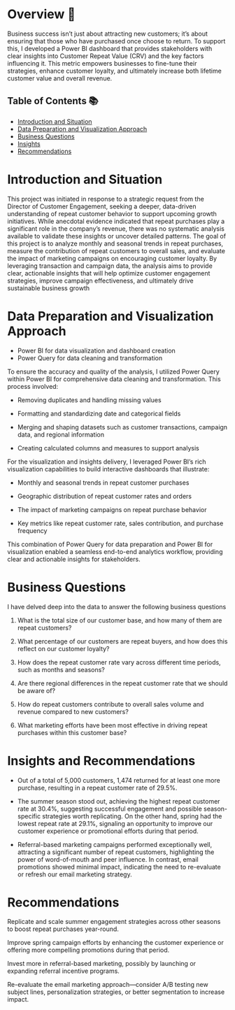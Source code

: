 # Overview 📖
Business success isn’t just about attracting new customers; it’s about ensuring that those who have purchased once choose to return. To support this, I developed a Power BI dashboard that provides stakeholders with clear insights into Customer Repeat Value (CRV) and the key factors influencing it. This metric empowers businesses to fine-tune their strategies, enhance customer loyalty, and ultimately increase both lifetime customer value and overall revenue.
## Table of Contents 📚
- [Introduction and Situation](#introduction-and-situation)
- [Data Preparation and Visualization Approach](#data-preparation-and-visualization-approach)
- [Business Questions](#business-questions)
- [Insights](#insights)
- [Recommendations](#recommendations)
# Introduction and Situation
This project was initiated in response to a strategic request from the Director of Customer Engagement, seeking a deeper, data-driven understanding of repeat customer behavior to support upcoming growth initiatives. While anecdotal evidence indicated that repeat purchases play a significant role in the company’s revenue, there was no systematic analysis available to validate these insights or uncover detailed patterns.
The goal of this project is to analyze monthly and seasonal trends in repeat purchases, measure the contribution of repeat customers to overall sales, and evaluate the impact of marketing campaigns on encouraging customer loyalty. By leveraging transaction and campaign data, the analysis aims to provide clear, actionable insights that will help optimize customer engagement strategies, improve campaign effectiveness, and ultimately drive sustainable business growth
# Data Preparation and Visualization Approach

- Power BI for data visualization and dashboard creation
- Power Query for data cleaning and transformation
  
To ensure the accuracy and quality of the analysis, I utilized Power Query within Power BI for comprehensive data cleaning and transformation. This process involved:

-   Removing duplicates and handling missing values

-   Formatting and standardizing date and categorical fields

-   Merging and shaping datasets such as customer transactions, campaign data, and regional information

-   Creating calculated columns and measures to support analysis

For the visualization and insights delivery, I leveraged Power BI’s rich visualization capabilities to build interactive dashboards that illustrate:

-  Monthly and seasonal trends in repeat customer purchases

-  Geographic distribution of repeat customer rates and orders

-  The impact of marketing campaigns on repeat purchase behavior

-  Key metrics like repeat customer rate, sales contribution, and purchase frequency

This combination of Power Query for data preparation and Power BI for visualization enabled a seamless end-to-end analytics workflow, providing clear and actionable insights for stakeholders.
# Business Questions
I have delved deep into the data to answer the following business questions
1. What is the total size of our customer base, and how many of them are repeat customers?

2. What percentage of our customers are repeat buyers, and how does this reflect on our customer loyalty?

3. How does the repeat customer rate vary across different time periods, such as months and seasons?

4. Are there regional differences in the repeat customer rate that we should be aware of?

5. How do repeat customers contribute to overall sales volume and revenue compared to new customers?

6. What marketing efforts have been most effective in driving repeat purchases within this customer base?

# Insights and Recommendations

- Out of a total of 5,000 customers, 1,474 returned for at least one more purchase, resulting in a repeat customer rate of 29.5%. 

- The summer season stood out, achieving the highest repeat customer rate at 30.4%, suggesting successful engagement and possible season-specific strategies worth replicating. On the other hand, spring had the lowest repeat rate at 29.1%, signaling an opportunity to improve our customer experience or promotional efforts during that period.

- Referral-based marketing campaigns performed exceptionally well, attracting a significant number of repeat customers, highlighting the power of word-of-mouth and peer influence. In contrast, email promotions showed minimal impact, indicating the need to re-evaluate or refresh our email marketing strategy.
# Recommendations
Replicate and scale summer engagement strategies across other seasons to boost repeat purchases year-round.

Improve spring campaign efforts by enhancing the customer experience or offering more compelling promotions during that period.

Invest more in referral-based marketing, possibly by launching or expanding referral incentive programs.

Re-evaluate the email marketing approach—consider A/B testing new subject lines, personalization strategies, or better segmentation to increase impact.

